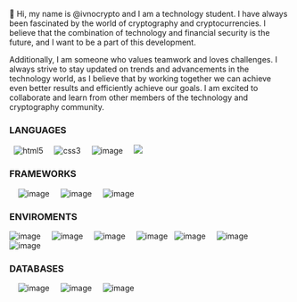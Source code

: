 👋 Hi, my name is @ivnocrypto and I am a technology student. I have always been fascinated by the world of cryptography and cryptocurrencies. I believe that the combination of technology and financial security is the future, and I want to be a part of this development.

Additionally, I am someone who values teamwork and loves challenges. I always strive to stay updated on trends and advancements in the technology world, as I believe that by working together we can achieve even better results and efficiently achieve our goals. I am excited to collaborate and learn from other members of the technology and cryptography community.
&nbsp;
&nbsp;
&nbsp;
### LANGUAGES
&nbsp;
![html5](https://icongr.am/devicon/html5-original-wordmark.svg?size=45&color=currentColor) 
&nbsp;
&nbsp;
![css3](https://icongr.am/devicon/css3-original-wordmark.svg?size=45&color=currentColor) 
&nbsp;
&nbsp;
![image](https://icongr.am/devicon/javascript-original.svg?size=45&color=ffffff) 
&nbsp;
&nbsp;
![](https://icongr.am/devicon/typescript-original.svg?size=45&color=ffffff)
&nbsp;
### FRAMEWORKS
&nbsp;
&nbsp;
![image](https://icongr.am/devicon/react-original-wordmark.svg?size=45&color=currentColor) 
&nbsp;
&nbsp;
![image](https://icongr.am/devicon/express-original.svg?size=45&color=currentColor)
&nbsp;
&nbsp;
![image](https://icongr.am/devicon/sequelize-plain.svg?size=45&color=currentColor) &nbsp; 

### ENVIROMENTS

![image](https://icongr.am/devicon/github-original-wordmark.svg?size=45&color=currentColor) 
&nbsp;
&nbsp;
![image](https://icongr.am/devicon/git-original.svg?size=45&color=currentColor)
&nbsp;
&nbsp;
![image](https://icongr.am/simple/visualstudio.svg?size=45&color=currentColor&colored=false) 
&nbsp;
&nbsp;
![image](https://icongr.am/devicon/docker-original-wordmark.svg?size=45&color=currentColor) 
&nbsp;
![image](https://icongr.am/devicon/nodejs-original.svg?size=45&color=currentColor) 
&nbsp;
&nbsp;
![image](https://icongr.am/devicon/ubuntu-plain-wordmark.svg?size=45&color=currentColor) 
&nbsp;
&nbsp;
![image](https://icongr.am/devicon/apple-original.svg?size=45&color=currentColor) 
&nbsp;
&nbsp;
&nbsp;
&nbsp;
### DATABASES
&nbsp;
&nbsp;
![image](https://icongr.am/devicon/mysql-original-wordmark.svg?size=55&color=currentColor) 
&nbsp;
&nbsp; 
![image](https://icongr.am/devicon/postgresql-original-wordmark.svg?size=50&color=ffffff) 
&nbsp;
&nbsp; 
![image](https://icongr.am/devicon/mongodb-original-wordmark.svg?size=50&color=ffffff) 
&nbsp;
&nbsp; 



